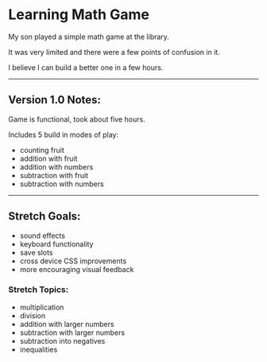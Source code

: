 # Learning Math Game

My son played a simple math game at the library.

It was very limited and there were a few points of confusion in it.

I believe I can build a better one in a few hours.

---

## Version 1.0 Notes:

Game is functional, took about five hours.

Includes 5 build in modes of play:

- counting fruit
- addition with fruit
- addition with numbers
- subtraction with fruit
- subtraction with numbers

---

## Stretch Goals:
- sound effects
- keyboard functionality
- save slots
- cross device CSS improvements
- more encouraging visual feedback

### Stretch Topics:
- multiplication
- division
- addition with larger numbers
- subtraction with larger numbers
- subtraction into negatives
- inequalities